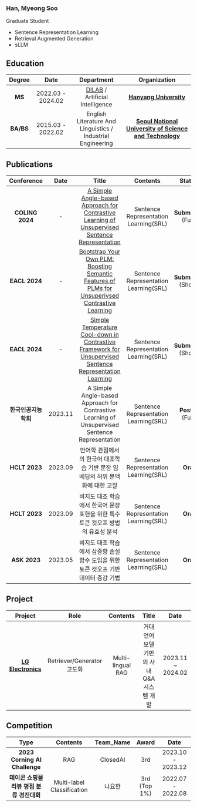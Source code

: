 ###  Han, Myeong Soo

Graduate Student

   *  Sentence Representation Learning
   *  Retrieval Augmented Generation
   *  sLLM


## Education

| **Degree** | **Date** | **Department** | **Organization** |
|:--------:|:--------:|:--------:|:--------:|
| **MS** | 2022.03 - 2024.02 | [DILAB](https://dilab.hanyang.ac.kr/index.html) / <br/> Artificial Intelligence |	**[Hanyang University](https://nextai.hanyang.ac.kr/)** |
| **BA/BS** |	2015.03 - 2022.02 |	English Literature And Linguistics / <br/> Industrial Engineering |	**[Seoul National University of Science and Technology](https://www.seoultech.ac.kr/index.jsp)** |

##  Publications

| **Conference** | **Date** | **Title** |**Contents** | **Status** |
|:--------:|:--------:|:--------:|:--------:|:--------:|
| **COLING 2024** | - | [A Simple Angle-based Approach for Contrastive Learning of Unsupervised Sentence Representation]() | Sentence Representation Learning(SRL) | **Submitted** <br/> (Full)|
| **EACL 2024** | - | [Bootstrap Your Own PLM: Boosting Semantic Features of PLMs for Unsuperivsed Contrastive Learning]() | Sentence Representation Learning(SRL) | **Submitted** <br/> (Short)|
| **EACL 2024** | - | [Simple Temperature Cool-down in Contrastive Framework for Unsupervised Sentence Representation Learning]() | Sentence Representation Learning(SRL) | **Submitted** <br/> (Short)|
| **한국인공지능학회** | 2023.11 | A Simple Angle-based Approach for Contrastive Learning of Unsupervised Sentence Representation | Sentence Representation Learning(SRL) | **Poster** <br/> (Full)|
| **HCLT 2023** | 2023.09 | 언어학 관점에서의 한국어 대조학습 기반 문장 임베딩의 허위 문맥화에 대한 고찰 | Sentence Representation Learning(SRL) | **Oral** |
| **HCLT 2023** | 2023.09 | 비지도 대조 학습에서 한국어 문장 표현을 위한 특수 토큰 컷오프 방법의 유효성 분석 | Sentence Representation Learning(SRL) | **Oral** |
| **ASK 2023** | 2023.05 | 비지도 대조 학습에서 삼중항 손실 함수 도입을 위한 토큰 컷오프 기반 데이터 증강 기법 | Sentence Representation Learning(SRL) | **Oral** |

##  Project

| **Project** | **Role** | **Contents** | **Title** |**Date** |
|:--------:|:--------:|:--------:|:--------:|:--------:|
| **[LG Electronics](https://www.lge.co.kr/company/info/introduce)** | Retriever/Generator 고도화 | Multi-lingual RAG | 거대 언어모델 기반의 사내 Q&A 시스템 개발 | 2023.11 ~ 2024.02 |

##  Competition

| **Type** | **Contents** | **Team_Name** | **Award** | **Date** |
|:--------:|:--------:|:--------:|:----------:|:--------:|
| **2023 Corning AI Challenge** | RAG | ClosedAI |3rd | 2023.10 - 2023.12 |
| **데이콘 쇼핑몰 리뷰 평점 분류 경진대회** | Multi-label Classification | 나요한 | 3rd <br/> (Top 1%) | 2022.07 - 2022.08 |
